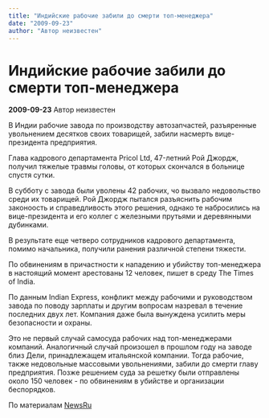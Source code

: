 ```yaml
---
title: "Индийские рабочие забили до смерти топ-менеджера"
date: "2009-09-23"
author: "Автор неизвестен"
---
```


# Индийские рабочие забили до смерти топ-менеджера

**2009-09-23** Автор неизвестен

В Индии рабочие завода по производству автозапчастей, разъяренные увольнением десятков своих товарищей, забили насмерть вице-президента предприятия.

Глава кадрового департамента Pricol Ltd, 47-летний Рой Джордж, получил тяжелые травмы головы, от которых скончался в больнице спустя сутки.

В субботу с завода были уволены 42 рабочих, чо вызвало недовольство среди их товарищей. Рой Джордж пытался разъяснить рабочим законоость и справедливость этого решения, однако те набросились на вице-президента и его коллег с железными прутьями и деревянными дубинками.

В результате еще четверо сотрудников кадрового департамента, помимо начальника, получили ранения различной степени тяжести.

По обвинениям в причастности к нападению и убийству топ-менеджера в настоящий момент арестованы 12 человек, пишет в среду The Times of India.

По данным Indian Express, конфликт между рабочими и руководством завода по поводу зарплаты и другим вопросам назревал в течение последних двух лет. Компания даже была вынуждена усилить меры безопасности и охраны.

Это не первый случай самосуда рабочих над топ-менеджерами компаний. Аналогичный случай произошел в прошлом году на заводе близ Дели, принадлежащем итальянской компании. Тогда рабочие, также недовольные массовыми увольнениями, забили до смерти главу предприятия. Позже решением суда за решетку были отправлены около 150 человек - по обвинениям в убийстве и организации беспорядков.

По материалам [NewsRu](http://www.lenta66.ru/?go=www.newsru.com)